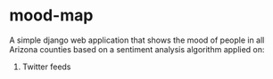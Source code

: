 # mood-map

A simple django web application that shows the mood of people in all 
Arizona counties based on a sentiment analysis algorithm applied on:

1. Twitter feeds